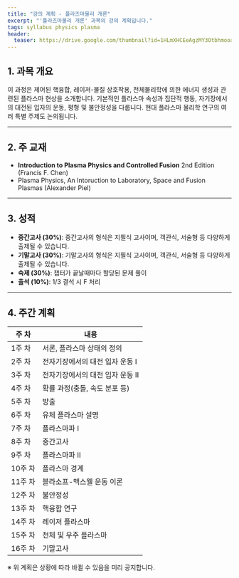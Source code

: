 ```yaml
---
title: "강의 계획 - 플라즈마물리 개론"
excerpt: "'플라즈마물리 개론' 과목의 강의 계획입니다."
tags: syllabus physics plasma
header:
  teaser: https://drive.google.com/thumbnail?id=1HLmXHCEeAgzMY3OtbhmooaZoJ4l5akzR&sz=w1000
---
```


## 1. 과목 개요
이 과정은 제어된 핵융합, 레이저-물질 상호작용, 천체물리학에 의한 에너지 생성과 관련된 플라스마 현상을 소개합니다. 기본적인 플라스마 속성과 집단적 행동, 자기장에서의 대전된 입자의 운동, 평형 및 불안정성을 다룹니다. 현대 플라스마 물리학 연구의 여러 특별 주제도 논의됩니다.

---

## 2. 주 교재
- **Introduction to Plasma Physics and Controlled Fusion** 2nd Edition (Francis F. Chen)
- Plasma Physics, An Intoruction to Laboratory, Space and Fusion Plasmas (Alexander Piel)

---

## 3. 성적
- **중간고사 (30%)**: 중간고사의 형식은 지필식 고사이며, 객관식, 서술형 등 다양하게 출제될 수 있습니다.
- **기말고사 (30%)**: 기말고사의 형식은 지필식 고사이며, 객관식, 서술형 등 다양하게 출제될 수 있습니다.
- **숙제 (30%)**: 챕터가 끝날때마다 할당된 문제 풀이
- **출석 (10%)**: 1/3 결석 시 F 처리

---

## 4. 주간 계획

| 주 차 | 내용 |
|------|------|
| 1주 차 | 서론, 플라스마 상태의 정의 |
| 2주 차 | 전자기장에서의 대전 입자 운동 I |
| 3주 차 | 전자기장에서의 대전 입자 운동 II |
| 4주 차 | 확률 과정(충돌, 속도 분포 등) |
| 5주 차 | 방출 |
| 6주 차 | 유체 플라스마 설명 |
| 7주 차 | 플라스마파 I |
| 8주 차 | 중간고사 |
| 9주 차 | 플라스마파 II |
| 10주 차 | 플라스마 경계 |
| 11주 차 | 블라소프-맥스웰 운동 이론 |
| 12주 차 | 불안정성 |
| 13주 차 | 핵융합 연구 |
| 14주 차 | 레이저 플라스마 |
| 15주 차 | 천체 및 우주 플라스마 |
| 16주 차 | 기말고사 |

※ 위 계획은 상황에 따라 바뀔 수 있음을 미리 공지합니다.